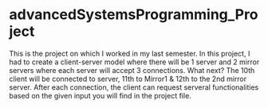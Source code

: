# advancedSystemsProgramming_Project
This is the project on which I worked in my last semester. In this project, I had to create a client-server model where there will be 1 server and 2 mirror servers where each server will accept 3 connections. What next? The 10th client will be connected to server, 11th to Mirror1 & 12th to the 2nd mirror server.
After each connection, the client can request serveral functionalities based on the given input you will find in the project file.
